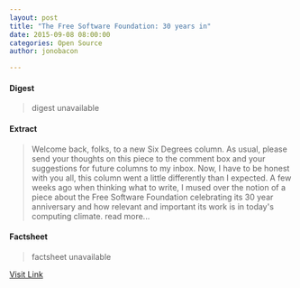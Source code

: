```yaml
---
layout: post
title: "The Free Software Foundation: 30 years in"
date: 2015-09-08 08:00:00
categories: Open Source
author: jonobacon

---
```



#### Digest
>digest unavailable

#### Extract
>Welcome back, folks, to a new Six Degrees column. As usual, please send your thoughts on this piece to the comment box and your suggestions for future columns to my inbox. Now, I have to be honest with you all, this column went a little differently than I expected. A few weeks ago when thinking what to write, I mused over the notion of a piece about the Free Software Foundation celebrating its 30 year anniversary and how relevant and important its work is in today's computing climate. read more...

#### Factsheet
>factsheet unavailable

[Visit Link](http://opensource.com/business/15/9/free-software-foundation-30-years)


